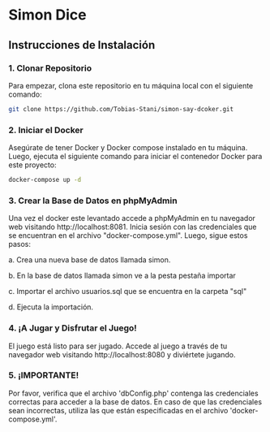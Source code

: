 # Simon Dice



## Instrucciones de Instalación

### 1. Clonar Repositorio

Para empezar, clona este repositorio en tu máquina local con el siguiente comando:

```bash
git clone https://github.com/Tobias-Stani/simon-say-dcoker.git
```
### 2. Iniciar el Docker

Asegúrate de tener Docker y Docker compose instalado en tu máquina. Luego, ejecuta el siguiente comando para iniciar el contenedor Docker para este proyecto:

```bash
docker-compose up -d
```

### 3. Crear la Base de Datos en phpMyAdmin

Una vez el docker este levantado accede a phpMyAdmin en tu navegador web visitando http://localhost:8081. Inicia sesión con las credenciales que se encuentran en el archivo "docker-compose.yml". Luego, sigue estos pasos:

a. Crea una nueva base de datos llamada simon.

b. En la base de datos llamada simon ve a la pesta pestaña importar

c. Importar el archivo usuarios.sql que se encuentra en la carpeta "sql"

d. Ejecuta la importación.

### 4. ¡A Jugar y Disfrutar el Juego!

El juego está listo para ser jugado. Accede al juego a través de tu navegador web visitando http://localhost:8080 y diviértete jugando.

### 5. ¡IMPORTANTE!

Por favor, verifica que el archivo 'dbConfig.php' contenga las credenciales correctas para acceder a la base de datos. En caso de que las credenciales sean incorrectas, utiliza las que están especificadas en el archivo 'docker-compose.yml'.
